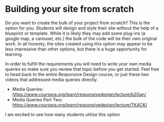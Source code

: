 # Building your site from scratch

Do you want to create the bulk of your project from scratch? This is the option for you. Students will design and style their site without the help of a blueprint or template. While it is likely they may add some plug-ins (a google map, a carousel, etc.) the bulk of the code will be their own original work. In all honesty, the sites created using this option may appear to be less impressive than other options, but there is a huge opportunity for learning.

In order to fulfill the requirements you will need to write your own media queries so make sure you review that topic before you get started. Feel free to head back to the entire Responsive Design course, or just these two videos that addressed media queries directly.

- Media Queries: https://www.coursera.org/learn/responsivedesign/lecture/b2Gan/
- Media Queries Part Two: https://www.coursera.org/learn/responsivedesign/lecture/TK4CK/

I am excited to see how many students utilize this option